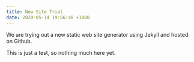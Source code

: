 ```yaml
---
title: New Site Trial
date: 2020-05-14 19:56:48 +1000
---
```


We are trying out a new static web site generator using Jekyll and hosted on
Github.

This is just a test, so nothing much here yet.
